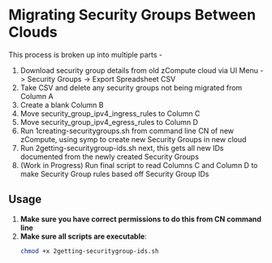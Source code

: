# Migrating Security Groups Between Clouds

This process is broken up into multiple parts - 
1) Download security group details from old zCompute cloud via UI Menu -> Security Groups -> Export Spreadsheet CSV
2) Take CSV and delete any security groups not being migrated from Column A
3) Create a blank Column B
4) Move security_group_ipv4_ingress_rules to Column C
5) Move security_group_ipv4_egress_rules to Column D
6) Run 1creating-securitygroups.sh from command line CN of new zCompute, using symp to create new Security Groups in new cloud
7) Run 2getting-securitygroup-ids.sh next, this gets all new IDs documented from the newly created Security Groups
8) (Work in Progress) Run final script to read Columns C and Column D to make Security Group rules based off Security Group IDs

## Usage
1. **Make sure you have correct permissions to do this from CN command line**
2. **Make sure all scripts are executable**:
   ```sh
   chmod +x 2getting-securitygroup-ids.sh
